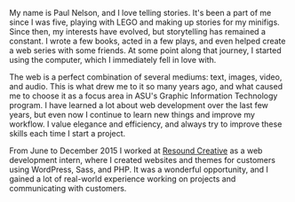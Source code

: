 My name is Paul Nelson, and I love telling stories. It's been a part of me since I was five, playing with LEGO and making up stories for my minifigs. Since then, my interests have evolved, but storytelling has remained a constant. I wrote a few books, acted in a few plays, and even helped create a web series with some friends. At some point along that journey, I started using the computer, which I immediately fell in love with.

The web is a perfect combination of several mediums: text, images, video, and audio. This is what drew me to it so many years ago, and what caused me to choose it as a focus area in ASU's Graphic Information Technology program. I have learned a lot about web development over the last few years, but even now I continue to learn new things and improve my workflow. I value elegance and efficiency, and always try to improve these skills each time I start a project.

From June to December 2015 I worked at [Resound Creative](http://resoundcreative.com/) as a web development intern, where I created websites and themes for customers using WordPress, Sass, and PHP. It was a wonderful opportunity, and I gained a lot of real-world experience working on projects and communicating with customers.